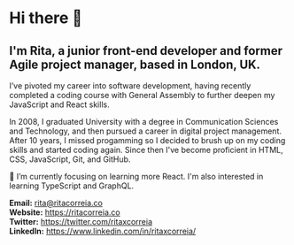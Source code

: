 # Hi there 👋
## I'm Rita, a junior front-end developer and former Agile project manager, based in London, UK.

I’ve pivoted my career into software development, having recently completed a coding course with General Assembly to further deepen my JavaScript and React skills.

In 2008, I graduated University with a degree in Communication Sciences and Technology, and then pursued a career in digital project management. After 10 years, I missed progamming so I decided to brush up on my coding skills and started coding again. Since then I've become proficient in HTML, CSS, JavaScript, Git, and GitHub.

🌱 I’m currently focusing on learning more React. I'm also interested in learning TypeScript and GraphQL.

**Email:** rita@ritacorreia.co  
**Website:** https://ritacorreia.co  
**Twitter:** https://twitter.com/ritaxcorreia  
**LinkedIn:** https://www.linkedin.com/in/ritaxcorreia/
